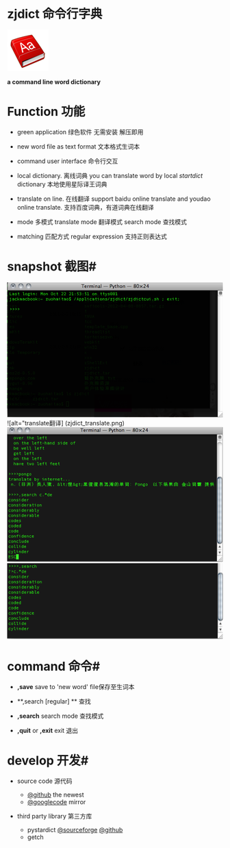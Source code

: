 zjdict 命令行字典
=========================

![alt=zjdict icon图标](zjdict_icon.png)

**a command line word dictionary**

# Function 功能 #
* green application 绿色软件 无需安装 解压即用

* new word file as text format 文本格式生词本

* command user interface 命令行交互

* local dictionary. 离线词典
	you can translate word by local _startdict_ dictionary 
	本地使用星际译王词典

* translate on line. 在线翻译
	support baidu online translate and youdao online translate.
	支持百度词典，有道词典在线翻译

* mode 多模式
	translate mode 翻译模式
	search mode 查找模式

* matching 匹配方式
	regular expression 支持正则表达式

# snapshot 截图#
![alt=run运行](zjdict_run.png)
![alt="translate翻译] (zjdict_translate.png)
![alt=search 查找](zjdict_search.png)
![alt=search mode查找模式](zjdict_search_mode.png)

# command 命令#
	
* **,save** save to 'new word' file保存至生词本

* **,search [regular] ** 查找

* **,search** search mode 查找模式

* **,quit** or **,exit** exit 退出

# develop 开发#
* source code 源代码
	+ [@github](http://github.com/codepongo/zjdict) the newest
	+ [@googlecode](http://utocode.googlecode.com/svn/trunk/zjdict/) mirror

* third party library 第三方库
	+ pystardict 
	[@sourceforge](http://sourceforge.net/projects/pystardict)
	[@github](https://github.com/lig/pystardict)
	+ getch
